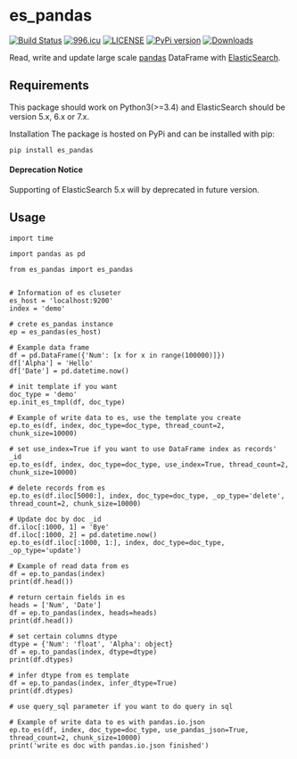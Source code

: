 # es_pandas
[![Build Status](https://travis-ci.org/fuyb1992/es_pandas.svg?branch=master)](https://travis-ci.org/fuyb1992/es_pandas) <a href="https://996.icu"><img src="https://img.shields.io/badge/link-996.icu-red.svg" alt="996.icu" /></a> [![LICENSE](https://img.shields.io/badge/license-Anti%20996-blue.svg)](https://github.com/996icu/996.ICU/blob/master/LICENSE) [![PyPi version](https://pypip.in/v/es_pandas/badge.png)](https://crate.io/packages/es_pandas/)
[![Downloads](https://pepy.tech/badge/es-pandas/month)](https://pepy.tech/project/es-pandas/month)

 Read, write and update large scale [pandas](http://pandas.pydata.org/) DataFrame  with [ElasticSearch](https://www.elastic.co/).
 

## Requirements
This package should work on Python3(>=3.4) and ElasticSearch should be version 5.x, 6.x or 7.x.

Installation
The package is hosted on PyPi and can be installed with pip:
```
pip install es_pandas
```
#### Deprecation Notice

Supporting of ElasticSearch 5.x will by deprecated in future version.

## Usage

```
import time

import pandas as pd

from es_pandas import es_pandas


# Information of es cluseter
es_host = 'localhost:9200'
index = 'demo'

# crete es_pandas instance
ep = es_pandas(es_host)

# Example data frame
df = pd.DataFrame({'Num': [x for x in range(100000)]})
df['Alpha'] = 'Hello'
df['Date'] = pd.datetime.now()

# init template if you want
doc_type = 'demo'
ep.init_es_tmpl(df, doc_type)

# Example of write data to es, use the template you create
ep.to_es(df, index, doc_type=doc_type, thread_count=2, chunk_size=10000)

# set use_index=True if you want to use DataFrame index as records' _id
ep.to_es(df, index, doc_type=doc_type, use_index=True, thread_count=2, chunk_size=10000)

# delete records from es
ep.to_es(df.iloc[5000:], index, doc_type=doc_type, _op_type='delete', thread_count=2, chunk_size=10000)

# Update doc by doc _id
df.iloc[:1000, 1] = 'Bye'
df.iloc[:1000, 2] = pd.datetime.now()
ep.to_es(df.iloc[:1000, 1:], index, doc_type=doc_type, _op_type='update')

# Example of read data from es
df = ep.to_pandas(index)
print(df.head())

# return certain fields in es
heads = ['Num', 'Date']
df = ep.to_pandas(index, heads=heads)
print(df.head())

# set certain columns dtype
dtype = {'Num': 'float', 'Alpha': object}
df = ep.to_pandas(index, dtype=dtype)
print(df.dtypes)

# infer dtype from es template
df = ep.to_pandas(index, infer_dtype=True)
print(df.dtypes)

# use query_sql parameter if you want to do query in sql

# Example of write data to es with pandas.io.json
ep.to_es(df, index, doc_type=doc_type, use_pandas_json=True, thread_count=2, chunk_size=10000)
print('write es doc with pandas.io.json finished')
```
